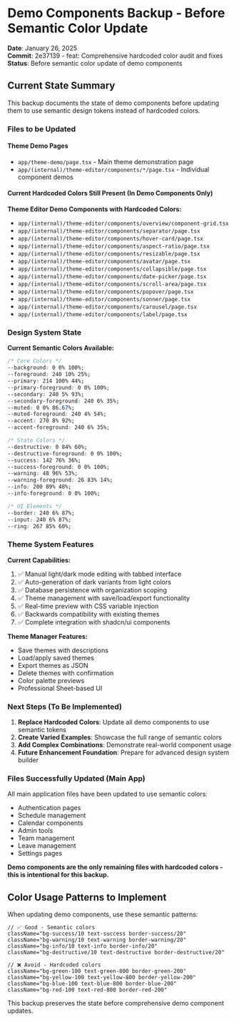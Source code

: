 # Demo Components Backup - Before Semantic Color Update

**Date**: January 26, 2025  
**Commit**: 2e37139 - feat: Comprehensive hardcoded color audit and fixes  
**Status**: Before semantic color update of demo components

## Current State Summary

This backup documents the state of demo components before updating them to use semantic design tokens instead of hardcoded colors.

### Files to be Updated

#### Theme Demo Pages
- `app/theme-demo/page.tsx` - Main theme demonstration page
- `app/(internal)/theme-editor/components/*/page.tsx` - Individual component demos

#### Current Hardcoded Colors Still Present (In Demo Components Only)

**Theme Editor Demo Components with Hardcoded Colors:**
- `app/(internal)/theme-editor/components/overview/component-grid.tsx`
- `app/(internal)/theme-editor/components/separator/page.tsx`
- `app/(internal)/theme-editor/components/hover-card/page.tsx`
- `app/(internal)/theme-editor/components/aspect-ratio/page.tsx`
- `app/(internal)/theme-editor/components/resizable/page.tsx`
- `app/(internal)/theme-editor/components/avatar/page.tsx`
- `app/(internal)/theme-editor/components/collapsible/page.tsx`
- `app/(internal)/theme-editor/components/date-picker/page.tsx`
- `app/(internal)/theme-editor/components/scroll-area/page.tsx`
- `app/(internal)/theme-editor/components/popover/page.tsx`
- `app/(internal)/theme-editor/components/sonner/page.tsx`
- `app/(internal)/theme-editor/components/carousel/page.tsx`
- `app/(internal)/theme-editor/components/label/page.tsx`

### Design System State

**Current Semantic Colors Available:**
```css
/* Core Colors */
--background: 0 0% 100%;
--foreground: 240 10% 25%;
--primary: 214 100% 44%;
--primary-foreground: 0 0% 100%;
--secondary: 240 5% 93%;
--secondary-foreground: 240 6% 35%;
--muted: 0 0% 86.67%;
--muted-foreground: 240 4% 54%;
--accent: 270 8% 92%;
--accent-foreground: 240 6% 35%;

/* State Colors */
--destructive: 0 84% 60%;
--destructive-foreground: 0 0% 100%;
--success: 142 76% 36%;
--success-foreground: 0 0% 100%;
--warning: 48 96% 53%;
--warning-foreground: 26 83% 14%;
--info: 200 89% 48%;
--info-foreground: 0 0% 100%;

/* UI Elements */
--border: 240 6% 87%;
--input: 240 6% 87%;
--ring: 267 85% 60%;
```

### Theme System Features

**Current Capabilities:**
1. ✅ Manual light/dark mode editing with tabbed interface
2. ✅ Auto-generation of dark variants from light colors
3. ✅ Database persistence with organization scoping
4. ✅ Theme management with save/load/export functionality
5. ✅ Real-time preview with CSS variable injection
6. ✅ Backwards compatibility with existing themes
7. ✅ Complete integration with shadcn/ui components

**Theme Manager Features:**
- Save themes with descriptions
- Load/apply saved themes
- Export themes as JSON
- Delete themes with confirmation
- Color palette previews
- Professional Sheet-based UI

### Next Steps (To Be Implemented)

1. **Replace Hardcoded Colors**: Update all demo components to use semantic tokens
2. **Create Varied Examples**: Showcase the full range of semantic colors
3. **Add Complex Combinations**: Demonstrate real-world component usage
4. **Future Enhancement Foundation**: Prepare for advanced design system builder

### Files Successfully Updated (Main App)

All main application files have been updated to use semantic colors:
- Authentication pages
- Schedule management
- Calendar components
- Admin tools
- Team management
- Leave management
- Settings pages

**Demo components are the only remaining files with hardcoded colors - this is intentional for this backup.**

## Color Usage Patterns to Implement

When updating demo components, use these semantic patterns:

```tsx
// ✅ Good - Semantic colors
className="bg-success/10 text-success border-success/20"
className="bg-warning/10 text-warning border-warning/20" 
className="bg-info/10 text-info border-info/20"
className="bg-destructive/10 text-destructive border-destructive/20"

// ❌ Avoid - Hardcoded colors
className="bg-green-100 text-green-800 border-green-200"
className="bg-yellow-100 text-yellow-800 border-yellow-200"
className="bg-blue-100 text-blue-800 border-blue-200"
className="bg-red-100 text-red-800 border-red-200"
```

This backup preserves the state before comprehensive demo component updates. 
